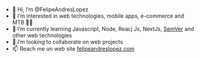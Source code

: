 - 👋 Hi, I’m @FelipeAndresLopez
- 👀 I’m interested in web technologies, mobile apps, e-commerce and MTB 🚵‍♂️
- 🌱 I’m currently learning Javascript, Node, Reacj Js, NextJs, [SemVer](https://semver.org/) and other web technologies
- 💞️ I’m looking to collaborate on web projects
- 📫 Reach me on web site [felipeandreslopez.com](https://felipeandreslopez.com) 

<!---
FelipeAndresLopez/FelipeAndresLopez is a ✨ special ✨ repository because its `README.md` (this file) appears on your GitHub profile.
You can click the Preview link to take a look at your changes.
--->
